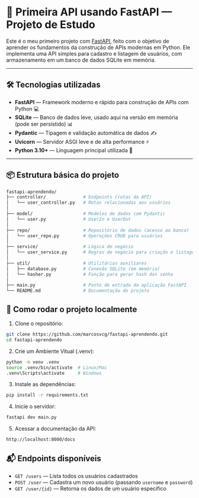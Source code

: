 # 🚀 Primeira API usando FastAPI — Projeto de Estudo

Este é o meu primeiro projeto com [FastAPI](https://fastapi.tiangolo.com/), feito com o objetivo de aprender os fundamentos da construção de APIs modernas em Python. Ele implementa uma API simples para cadastro e listagem de usuários, com armazenamento em um banco de dados SQLite em memória.

---

## 🛠️ Tecnologias utilizadas

- **FastAPI** — Framework moderno e rápido para construção de APIs com Python 💻
- **SQLite** — Banco de dados leve, usado aqui na versão em memória (pode ser persistido) 📊
- **Pydantic** — Tipagem e validação automática de dados ✍
- **Uvicorn** — Servidor ASGI leve e de alta performance ⚡
- **Python 3.10+** — Linguagem principal utilizada 🐍

---

## 📦 Estrutura básica do projeto

``` bash
fastapi-aprendendo/
├── controller/              # Endpoints (rotas da API)
│   └── user_controller.py   # Rotas relacionadas aos usuários
│
├── model/                   # Modelos de dados com Pydantic
│   └── user.py              # UserIn e UserOut
│
├── repo/                    # Repositório de dados (acesso ao banco)
│   └── user_repo.py         # Operações CRUD para usuários
│
├── service/                 # Lógica de negócio
│   └── user_service.py      # Regras de negócio para criação e listagem de usuários
│
├── util/                    # Utilitários auxiliares
│   ├── database.py          # Conexão SQLite (em memória)
│   └── hasher.py            # Função para gerar hash das senha
│
├── main.py                  # Ponto de entrada da aplicação FastAPI
└── README.md                # Documentação do projeto 
```

## 🧪 Como rodar o projeto localmente

1. Clone o repositório:

``` bash
git clone https://github.com/marcosvcg/fastapi-aprendendo.git
cd fastapi-aprendendo
```

2. Crie um Ambiente Vitual (.venv):

``` bash
python -m venv .venv
source .venv/bin/activate  # Linux/Mac
.venv\Scripts\activate     # Windows
```

3. Instale as dependências:

``` bash
pip install -r requirements.txt
``` 

4. Inicie o servidor:

``` bash
fastapi dev main.py
``` 

5. Acessar a documentação da API:

``` bash
http://localhost:8000/docs
``` 

## 📬 Endpoints disponíveis

- `GET /users` — Lista todos os usuários cadastrados
- `POST /user` — Cadastra um novo usuário (passando `username` e `password`)
- `GET /user/{id}` — Retorna os dados de um usuário específico